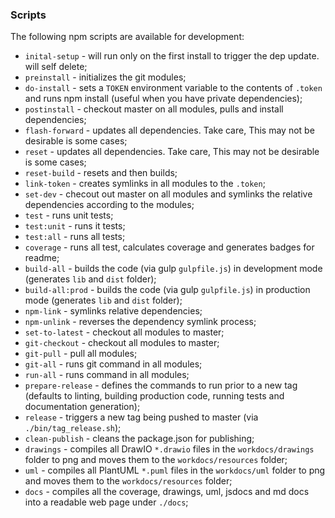 ### Scripts

The following npm scripts are available for development:

- `inital-setup` - will run only on the first install to trigger the dep update. will self delete;
- `preinstall` - initializes the git modules;
- `do-install` - sets a `TOKEN` environment variable to the contents of `.token` and runs npm install (useful when you
  have private dependencies);
- `postinstall` - checkout master on all modules, pulls and install dependencies;
- `flash-forward` - updates all dependencies. Take care, This may not be desirable is some cases;
- `reset` - updates all dependencies. Take care, This may not be desirable is some cases;
- `reset-build` - resets and then builds;
- `link-token` - creates symlinks in all modules to the `.token`;
- `set-dev` - checout out master on all modules and symlinks the relative dependencies according to the modules;
- `test` - runs unit tests;
- `test:unit` - runs it tests;
- `test:all` - runs all tests;
- `coverage` - runs all test, calculates coverage and generates badges for readme;
- `build-all` - builds the code (via gulp `gulpfile.js`) in development mode (generates `lib` and `dist` folder);
- `build-all:prod` - builds the code (via gulp `gulpfile.js`) in production mode (generates `lib` and `dist` folder);
- `npm-link` - symlinks relative dependencies;
- `npm-unlink` - reverses the dependency symlink process;
- `set-to-latest` - checkout all modules to master;
- `git-checkout` - checkout all modules to master;
- `git-pull` - pull all modules;
- `git-all` - runs git command in all modules;
- `run-all` - runs command in all modules;
- `prepare-release` - defines the commands to run prior to a new tag (defaults to linting, building production code,
  running tests and documentation generation);
- `release` - triggers a new tag being pushed to master (via `./bin/tag_release.sh`);
- `clean-publish` - cleans the package.json for publishing;
- `drawings` - compiles all DrawIO `*.drawio` files in the `workdocs/drawings` folder to png and moves them to
  the `workdocs/resources` folder;
- `uml` - compiles all PlantUML `*.puml` files in the `workdocs/uml` folder to png and moves them to
  the `workdocs/resources` folder;
- `docs` - compiles all the coverage, drawings, uml, jsdocs and md docs into a readable web page under `./docs`;
